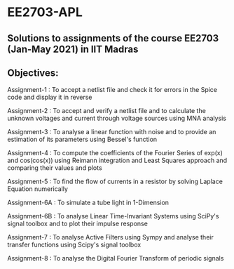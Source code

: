 # EE2703-APL
## Solutions to assignments of the course EE2703 (Jan-May 2021) in IIT Madras

## Objectives:

Assignment-1 : To accept a netlist file and check it for errors in the Spice code and display it in reverse

Assignment-2 : To accept and verify a netlist file and to calculate the unknown voltages and current through voltage sources using MNA analysis

Assignment-3 : To analyse a linear function with noise and to provide an estimation of its parameters using Bessel's function

Assignment-4 : To compute the coefficients of the Fourier Series of exp(x) and cos(cos(x)) using Reimann integration and Least Squares approach and comparing their values and plots

Assignment-5 : To find the flow of currents in a resistor by solving Laplace Equation numerically

Assignment-6A : To simulate a tube light in 1-Dimension

Assignment-6B : To analyse Linear Time-Invariant Systems using SciPy's signal toolbox and to plot their impulse response

Assignment-7 : To analyse Active Filters using Sympy and analyse their transfer functions using Scipy's signal toolbox

Assignment-8 : To analyse the Digital Fourier Transform of periodic signals
